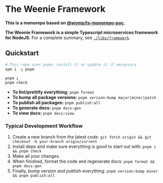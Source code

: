 The Weenie Framework
===================================================================================================================

**This is a monorepo based on [@wymp/ts-monorepo-poc](https://github.com/wymp/ts-monorepo-poc).**

**The Weenie Framework is a simple Typescript microservices framework for NodeJS.** For a complete summary, see
[`./libs/framework`](./libs/framework).


## Quickstart

```sh
# This repo uses pnpm; install it or update it if necessary
npm i -g pnpm

pnpm i
pnpm check
```

* **To lint/prettify everything:** `pnpm format`
* **To bump all package versions:** `pnpm version:bump major|minor|patch`
* **To publish all packages:** `pnpm publish:all`
* **To generate docs:** `pnpm docs:gen`
* **To view docs:** `pnpm docs:view`


### Typical Development Workflow

1. Create a new branch from the latest code: `git fetch origin && git checkout -b your-branch origin/current`
2. Install deps and make sure everything is good to start out with: `pnpm i && pnpm check`
3. Make all your changes.
4. When finished, format the code and regenerate docs: `pnpm format && pnpm docs:gen`
5. Finally, bump version and publish everything: `pnpm version:bump minor && pnpm publish:all`
